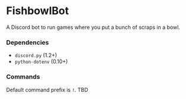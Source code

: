 # FishbowlBot
 A Discord bot to run games where you put a bunch of scraps in a bowl.

### Dependencies
- `discord.py` (1.2+)
- `python-dotenv` (0.10+)

### Commands
Default command prefix is `!`.
TBD

